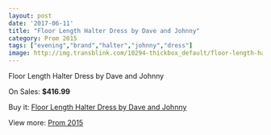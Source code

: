 ```yaml
---
layout: post
date: '2017-06-11'
title: "Floor Length Halter Dress by Dave and Johnny"
category: Prom 2015
tags: ["evening","brand","halter","johnny","dress"]
image: http://img.transblink.com/10294-thickbox_default/floor-length-halter-dress-by-dave-and-johnny.jpg
---
```

Floor Length Halter Dress by Dave and Johnny

On Sales: **$416.99**
<a href="https://www.transblink.com/en/prom-2015/3347-floor-length-halter-dress-by-dave-and-johnny.html"><amp-img layout="responsive" width="600" height="600" src="//img.transblink.com/10294-thickbox_default/floor-length-halter-dress-by-dave-and-johnny.jpg" alt="Floor Length Halter Dress by Dave and Johnny 0" /></a>
<a href="https://www.transblink.com/en/prom-2015/3347-floor-length-halter-dress-by-dave-and-johnny.html"><amp-img layout="responsive" width="600" height="600" src="//img.transblink.com/10295-thickbox_default/floor-length-halter-dress-by-dave-and-johnny.jpg" alt="Floor Length Halter Dress by Dave and Johnny 1" /></a>

Buy it: [Floor Length Halter Dress by Dave and Johnny](https://www.transblink.com/en/prom-2015/3347-floor-length-halter-dress-by-dave-and-johnny.html "Floor Length Halter Dress by Dave and Johnny")

View more: [Prom 2015](https://www.transblink.com/en/10-prom-2015 "Prom 2015")